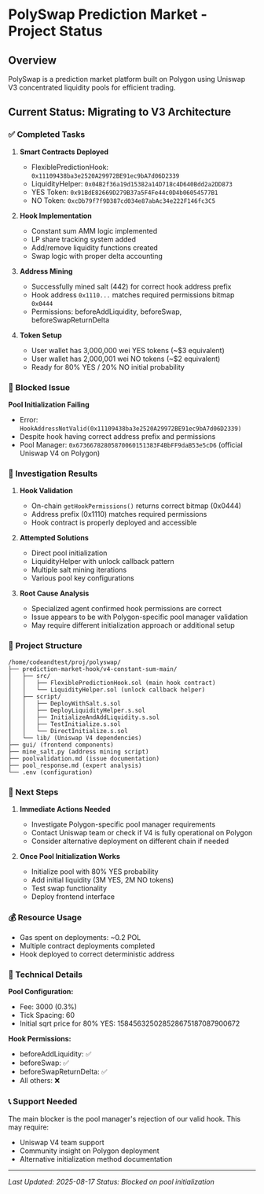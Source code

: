 # PolySwap Prediction Market - Project Status

## Overview
PolySwap is a prediction market platform built on Polygon using Uniswap V3 concentrated liquidity pools for efficient trading.

## Current Status: Migrating to V3 Architecture

### ✅ Completed Tasks

1. **Smart Contracts Deployed**
   - FlexiblePredictionHook: `0x11109438ba3e2520A29972BE91ec9bA7d06D2339`
   - LiquidityHelper: `0x04B2f36a19d15382a14D718c4D640Bdd2a2DD873`
   - YES Token: `0x91BdE82669D279B37a5F4Fe44c0D4b06054577B1`
   - NO Token: `0xcDb79f7f9D387cd034e87abAc34e222F146fc3C5`

2. **Hook Implementation**
   - Constant sum AMM logic implemented
   - LP share tracking system added
   - Add/remove liquidity functions created
   - Swap logic with proper delta accounting

3. **Address Mining**
   - Successfully mined salt (442) for correct hook address prefix
   - Hook address `0x1110...` matches required permissions bitmap `0x0444`
   - Permissions: beforeAddLiquidity, beforeSwap, beforeSwapReturnDelta

4. **Token Setup**
   - User wallet has 3,000,000 wei YES tokens (~$3 equivalent)
   - User wallet has 2,000,001 wei NO tokens (~$2 equivalent)
   - Ready for 80% YES / 20% NO initial probability

### 🚫 Blocked Issue

**Pool Initialization Failing**
- Error: `HookAddressNotValid(0x11109438ba3e2520A29972BE91ec9bA7d06D2339)`
- Despite hook having correct address prefix and permissions
- Pool Manager: `0x67366782805870060151383F4BbFF9daB53e5cD6` (official Uniswap V4 on Polygon)

### 📝 Investigation Results

1. **Hook Validation**
   - On-chain `getHookPermissions()` returns correct bitmap (0x0444)
   - Address prefix (0x1110) matches required permissions
   - Hook contract is properly deployed and accessible

2. **Attempted Solutions**
   - Direct pool initialization
   - LiquidityHelper with unlock callback pattern
   - Multiple salt mining iterations
   - Various pool key configurations

3. **Root Cause Analysis**
   - Specialized agent confirmed hook permissions are correct
   - Issue appears to be with Polygon-specific pool manager validation
   - May require different initialization approach or additional setup

### 📁 Project Structure

```
/home/codeandtest/proj/polyswap/
├── prediction-market-hook/v4-constant-sum-main/
│   ├── src/
│   │   ├── FlexiblePredictionHook.sol (main hook contract)
│   │   └── LiquidityHelper.sol (unlock callback helper)
│   ├── script/
│   │   ├── DeployWithSalt.s.sol
│   │   ├── DeployLiquidityHelper.s.sol
│   │   ├── InitializeAndAddLiquidity.s.sol
│   │   ├── TestInitialize.s.sol
│   │   └── DirectInitialize.s.sol
│   └── lib/ (Uniswap V4 dependencies)
├── gui/ (frontend components)
├── mine_salt.py (address mining script)
├── poolvalidation.md (issue documentation)
├── pool_response.md (expert analysis)
└── .env (configuration)
```

### 🔄 Next Steps

1. **Immediate Actions Needed**
   - Investigate Polygon-specific pool manager requirements
   - Contact Uniswap team or check if V4 is fully operational on Polygon
   - Consider alternative deployment on different chain if needed

2. **Once Pool Initialization Works**
   - Initialize pool with 80% YES probability
   - Add initial liquidity (3M YES, 2M NO tokens)
   - Test swap functionality
   - Deploy frontend interface

### 💰 Resource Usage

- Gas spent on deployments: ~0.2 POL
- Multiple contract deployments completed
- Hook deployed to correct deterministic address

### 🔧 Technical Details

**Pool Configuration:**
- Fee: 3000 (0.3%)
- Tick Spacing: 60
- Initial sqrt price for 80% YES: 158456325028528675187087900672

**Hook Permissions:**
- beforeAddLiquidity: ✅
- beforeSwap: ✅ 
- beforeSwapReturnDelta: ✅
- All others: ❌

### 📞 Support Needed

The main blocker is the pool manager's rejection of our valid hook. This may require:
- Uniswap V4 team support
- Community insight on Polygon deployment
- Alternative initialization method documentation

---

*Last Updated: 2025-08-17*
*Status: Blocked on pool initialization*